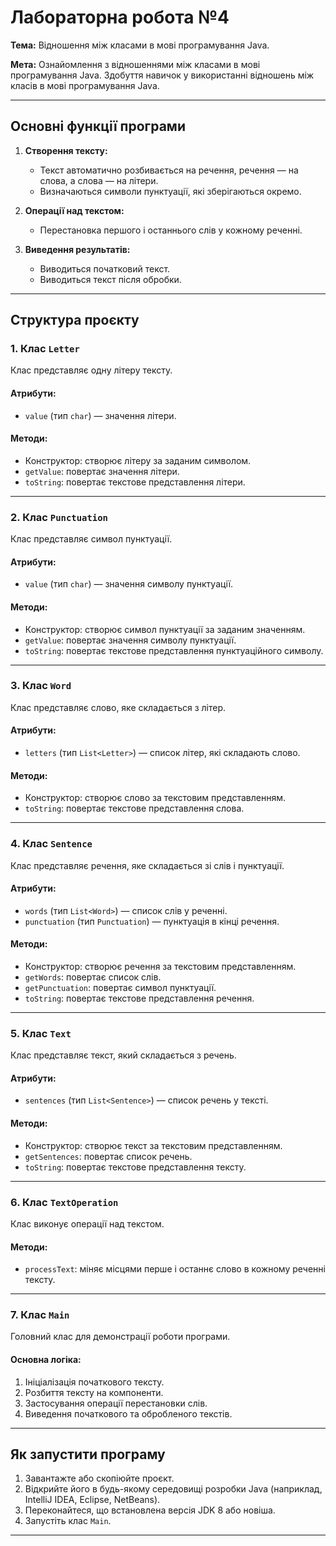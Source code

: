 # Лабораторна робота №4
**Тема:** Відношення між класами в мові програмування Java.


**Мета:** Ознайомлення з відношеннями між класами в мові програмування Java. Здобуття навичок у використанні відношень між класів в мові програмування Java.


---


## Основні функції програми
1. **Створення тексту:**
    - Текст автоматично розбивається на речення, речення — на слова, а слова — на літери.
    - Визначаються символи пунктуації, які зберігаються окремо.

2. **Операції над текстом:**
    - Перестановка першого і останнього слів у кожному реченні.

3. **Виведення результатів:**
    - Виводиться початковий текст.
    - Виводиться текст після обробки.

---

## Структура проєкту
### 1. Клас `Letter`
Клас представляє одну літеру тексту.

#### Атрибути:
- `value` (тип `char`) — значення літери.

#### Методи:
- Конструктор: створює літеру за заданим символом.
- `getValue`: повертає значення літери.
- `toString`: повертає текстове представлення літери.

---

### 2. Клас `Punctuation`
Клас представляє символ пунктуації.

#### Атрибути:
- `value` (тип `char`) — значення символу пунктуації.

#### Методи:
- Конструктор: створює символ пунктуації за заданим значенням.
- `getValue`: повертає значення символу пунктуації.
- `toString`: повертає текстове представлення пунктуаційного символу.

---

### 3. Клас `Word`
Клас представляє слово, яке складається з літер.

#### Атрибути:
- `letters` (тип `List<Letter>`) — список літер, які складають слово.

#### Методи:
- Конструктор: створює слово за текстовим представленням.
- `toString`: повертає текстове представлення слова.

---

### 4. Клас `Sentence`
Клас представляє речення, яке складається зі слів і пунктуації.

#### Атрибути:
- `words` (тип `List<Word>`) — список слів у реченні.
- `punctuation` (тип `Punctuation`) — пунктуація в кінці речення.

#### Методи:
- Конструктор: створює речення за текстовим представленням.
- `getWords`: повертає список слів.
- `getPunctuation`: повертає символ пунктуації.
- `toString`: повертає текстове представлення речення.

---

### 5. Клас `Text`
Клас представляє текст, який складається з речень.

#### Атрибути:
- `sentences` (тип `List<Sentence>`) — список речень у тексті.

#### Методи:
- Конструктор: створює текст за текстовим представленням.
- `getSentences`: повертає список речень.
- `toString`: повертає текстове представлення тексту.

---

### 6. Клас `TextOperation`
Клас виконує операції над текстом.

#### Методи:
- `processText`: міняє місцями перше і останнє слово в кожному реченні тексту.

---

### 7. Клас `Main`
Головний клас для демонстрації роботи програми.

#### Основна логіка:
1. Ініціалізація початкового тексту.
2. Розбиття тексту на компоненти.
3. Застосування операції перестановки слів.
4. Виведення початкового та обробленого текстів.

---

## Як запустити програму
1. Завантажте або скопіюйте проєкт.
2. Відкрийте його в будь-якому середовищі розробки Java (наприклад, IntelliJ IDEA, Eclipse, NetBeans).
3. Переконайтеся, що встановлена версія JDK 8 або новіша.
4. Запустіть клас `Main`.

---